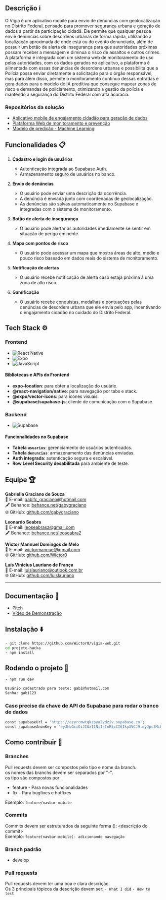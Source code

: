 ## Descrição ℹ️
O Vigia é um aplicativo mobile para envio de denúncias com geolocalização no Distrito Federal, pensado para promover segurança urbana e geração de dados a partir da participação cidadã. Ele permite que qualquer pessoa envie denúncias sobre desordens urbanas de forma rápida, utilizando a localização aproximada de onde está ou do evento denunciado, além de possuir um botão de alerta de insegurança para que autoridades próximas possam receber a mensagem e diminua o risco de assaltos e outros crimes. A plataforma é integrada com um sistema web de monitoramento de uso pelas autoridades, com os dados gerados no aplicaitvo, a plataforma é alimentada com essas denúncias de desordens urbanas e possibilita que a Polícia possa enviar diretamente a solicitação para o órgão responsável, mas para além disso, permite o monitoramento contínuo dessas entradas e gera dados para o modelo de IA preditiva que consegue mapear zonas de risco e demandas de policiamento, otimizando a gestão da polícia e mantendo a segurança do Distrito Federal com alta acurácia. 

### Repositórios da solução
- [Aplicativo mobile de engajamento cidadão para geração de dados](https://github.com/gabygraciano/app-denuncias)
- [Plataforma Web de monitoramento e prevenção](https://github.com/Wictor0/vigia-web)
- [Modelo de predição - Machine Learning](https://github.com/luislauriano/cidade-segura)


## Funcionalidades 📋
1. **Cadastro e login de usuários**
   - Autenticação integrada ao Supabase Auth.
   - Armazenamento seguro de usuários no banco.

2. **Envio de denúncias**
   - O usuário pode enviar uma descrição da ocorrência.
   - A denúncia é enviada junto com coordenadas de geolocalização.
   - As denúncias são salvas automaticamente no Supabase e integradas com o sistema de monitoramento.
  
3. **Botão de alerta de insegurança**
   - O usuário pode alertar as autoridades imediamente se sentir em situação de perigo eminente.

4. **Mapa com pontos de risco**
   - O usuário pode acessar um mapa que mostra áreas de alto, médio e pouco risco baseado em dados reais do sistema de monitoramento.

5. **Notificação de alertas**
   - O usuário recebe notificação de alerta caso estaja próxima á uma zona de alto risco.
     
6. **Gamificação**
   - O usuário recebe conquistas, medalhas e pontuações pelas denúncias de desordem urbana que ele envia pelo app, incentivando o engajamento cidadão no cuidado do Distrito Federal.

## Tech Stack ⚙️

### Frontend
- ![React Native](https://img.shields.io/badge/React%20Native-20232A?style=for-the-badge&logo=react&logoColor=61DAFB)
- ![Expo](https://img.shields.io/badge/Expo-1C1E24?style=for-the-badge&logo=expo&logoColor=white)
- ![JavaScript](https://img.shields.io/badge/JavaScript-323330?style=for-the-badge&logo=javascript&logoColor=F7DF1E)

#### Bibliotecas e APIs do Frontend
- **expo-location**: para obter a localização do usuário.  
- **@react-navigation/native**: para navegação por tabs e stack.  
- **@expo/vector-icons**: para ícones visuais.  
- **@supabase/supabase-js**: cliente de comunicação com o Supabase.

### Backend
- ![Supabase](https://img.shields.io/badge/Supabase-3ECF8E?style=for-the-badge&logo=supabase&logoColor=white)

#### Funcionalidades no Supabase
- **Tabela `usuarios`**: gerenciamento de usuários autenticados.
- **Tabela `denuncias`**: armazenamento das denúncias enviadas.
- **Auth integrada**: autenticação segura e escalável.
- **Row Level Security desabilitada** para ambiente de teste.

## Equipe 🏆

**Gabriella Graciano de Souza**  
📧 E-mail: [gabifc_graciano@hotmail.com](mailto:gabifc_graciano@hotmail.com)  
🖋️ Behance: [behance.net/gabygraciano](https://www.behance.net/gabygraciano)  
🌐 GitHub: [github.com/gabygraciano](https://github.com/gabygraciano)

**Leonardo Seabra**  
📧 E-mail: [leoseabrasz@gmail.com](mailto:leoseabrasz@gmail.com)  
🖋️ Behance: [behance.net/leoseabra2](https://www.behance.net/leoseabra2)  

**Wictor Mannuel Domingos de Melo**  
📧 E-mail: [wictormannuel@gmail.com](mailto:wictormannuel@gmail.com)  
🌐 GitHub: [github.com/Wictor0](https://github.com/Wictor0)

**Luís Vinicius Lauriano de França**  
📧 E-mail: [luislauriano@outlook.com.br](mailto:luislauriano@outlook.com.br)  
🌐 GitHub: [github.com/luislauriano](https://github.com/luislauriano)

---

## Documentação 📄
- [Pitch](https://docs.google.com/presentation/d/11cKMmKdL0x_1oxNgFkoqDOUsL4tjD13W0P-9OquYtbs/edit?usp=sharing)
- [Vídeo de Demonstração](https://www.youtube.com/watch?v=vivpIc3Jj4s)


## Instalação ⬇️

```bash
- git clone https://github.com/Wictor0/vigia-web.git
cd projeto-hacka
- npm install
```

## Rodando o projeto 🏃
```bash
- npm run dev
```

```bash
Usuário cadastrado para teste: gabi@hotmail.com
Senha: gabi123
```

### Caso precise da chave de API do Supabase para rodar o banco de dados

```bash
const supabaseUrl = 'https://ezyrcmwtqkzpyalvdziv.supabase.co';
const supabaseAnonKey = 'eyJhbGciOiJIUzI1NiIsInR5cCI6IkpXVCJ9.eyJpc3MiOiJzdXBhYmFzZSIsInJlZiI6ImV6eXJjbXd0cWt6cHlhbHZkeml2Iiwicm9sZSI6ImFub24iLCJpYXQiOjE3NTA0Njk5NjgsImV4cCI6MjA2NjA0NTk2OH0.xo8sFUn-KmLBNg8cXf9TSzoHLpxoWPVScd_D5FNnUpE';
```

## Como contribuir 🤝
### Branches
Pull requests devem ser compostos pelo tipo e nome da branch.\
os nomes das branchs devem ser separados por "-".\
os tipo são compostos por:
- feature - Para novas funcionalidades
- fix - Para bugfixes e hotfixes

Exemplo: 
`feature/navbar-mobile`

### Commits
Commits devem ser estruturados da seguinte forma <tipo>(<nome-da-branch>): <descrição do commit>\
Exemplo: 
`feature(navbar-mobile): adicionando navegação`

### Branch padrão
- develop

### Pull requests
Pull requests devem ter uma boa e clara descrição.\
Os 3 principais tópicos da descrição devem ser:
`- What I did`
`- How to test`
